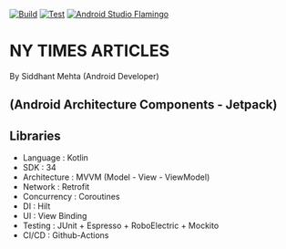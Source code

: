 [![Build](https://github.com/Siddhant23/NY-Times-Popular-Articles/actions/workflows/Build.yml/badge.svg?branch=master)](https://github.com/Siddhant23/NY-Times-Popular-Articles/actions/workflows/build.yml)
[![Test](https://github.com/Siddhant23/NY-Times-Popular-Articles/actions/workflows/Test.yml/badge.svg?branch=master)](https://github.com/Siddhant23/NY-Times-Popular-Articles/actions/workflows/test.yml)
<a href="https://android-developers.googleblog.com/2023/04/android-studio-flamingo-is-stable.html"><img alt="Android Studio Flamingo" src="https://img.shields.io/badge/flamingo-F26621"/></a>

# NY TIMES ARTICLES

By Siddhant Mehta (Android Developer)
 
## (Android Architecture Components - Jetpack)

## Libraries

- Language      :   Kotlin
- SDK           :   34
- Architecture  :   MVVM (Model - View - ViewModel)
- Network       :   Retrofit
- Concurrency   :   Coroutines
- DI            :   Hilt
- UI            :   View Binding
- Testing       :   JUnit + Espresso + RoboElectric + Mockito
- CI/CD         :   Github-Actions


